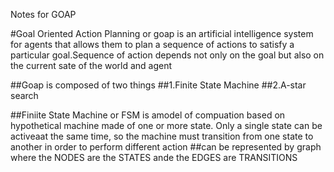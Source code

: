 Notes for GOAP

#Goal Oriented Action Planning or goap is an artificial intelligence system for agents that allows them to plan a sequence of actions to satisfy a particular goal.Sequence of action depends not only on the goal but also on the current sate of the world and agent

##Goap is composed of two things
##1.Finite State Machine
##2.A-star search

##Finiite State Machine or FSM is amodel of compuation based on hypothetical machine made of one or more state. Only a single state can be activeaat the same time, so the machine must transition from one state to another in order to perform different action
##can be represented by graph where the NODES are the STATES ande the EDGES are TRANSITIONS
